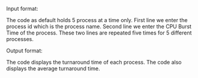 Input format:

The code as default holds 5 process at a time only.
First line we enter the process id which is the process name.
Second line we enter the CPU Burst Time of the process.
These two lines are repeated five times for 5 different processes.

Output format:

The code displays the turnaround time of each process.
The code also displays the average turnaround time.
